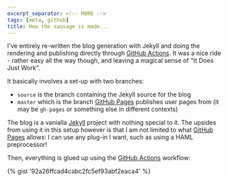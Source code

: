 ```yaml
---
excerpt_separator: <!-- MORE -->
tags: [meta, github]
title: How the sausage is made...
---
```

I've entirely re-written the blog generation with Jekyll and doing the rendering
and publishing directly through [GitHub Actions]. It was a nice ride - rather
easy all the way though, and leaving a magical sense of "It Does Just Work".

It basically involves a set-up with two branches:
- `source` is the branch containing the Jekyll source for the blog
- `master` which is the branch [GitHub Pages] publishes user pages from (it may
  be `gh-pages` or something else in different contexts)

<!-- MORE -->

The blog is a vanialla [Jekyll] project with nothing special to it. The upsides
from using it in this setup however is that I am not limited to what [GitHub
Pages] allows: I can use any plug-in I want, such as using a HAML preprocessor!

Then, everything is glued up using the [GitHub Actions] workflow:

{% gist '92a26ffcad4cabc2fc5ef93abf2eaca4' %}

[GitHub Actions]: https://github.com/features/actions
[GitHub Pages]: https://pages.github.com
[Jekyll]: https://jekyllrb.com

